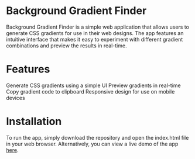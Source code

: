 # Background Gradient Finder
  Background Gradient Finder is a simple web application that allows users to generate CSS gradients for use in their web designs. The app features an intuitive         interface that makes it easy to experiment with different gradient combinations and preview the results in real-time.

# Features
  Generate CSS gradients using a simple UI
  Preview gradients in real-time
  Copy gradient code to clipboard
  Responsive design for use on mobile devices

# Installation
  To run the app, simply download the repository and open the index.html file in your web browser. Alternatively, you can view a live demo of the app [here](https://santhoshsivanva.github.io/Background-Gradient-Finder/).
